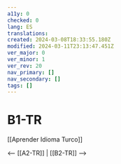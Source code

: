 ```yaml
---
a11y: 0
checked: 0
lang: ES
translations: 
created: 2024-03-08T18:33:55.180Z
modified: 2024-03-11T23:13:47.451Z
ver_major: 0
ver_minor: 1
ver_rev: 20
nav_primary: []
nav_secondary: []
tags: []
---
```

# B1-TR

[[Aprender Idioma Turco]]

<-- [[A2-TR]] | [[B2-TR]] -->